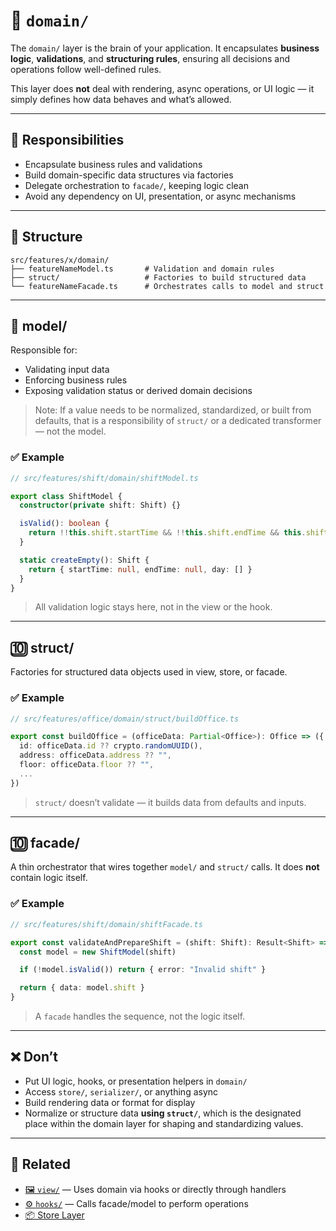 # 🧱 `domain/`

The `domain/` layer is the brain of your application. It encapsulates **business logic**, **validations**, and **structuring rules**, ensuring all decisions and operations follow well-defined rules.

This layer does **not** deal with rendering, async operations, or UI logic — it simply defines how data behaves and what’s allowed.

---

## 🧭 Responsibilities

* Encapsulate business rules and validations
* Build domain-specific data structures via factories
* Delegate orchestration to `facade/`, keeping logic clean
* Avoid any dependency on UI, presentation, or async mechanisms

---

## 📂 Structure

```text
src/features/x/domain/
├── featureNameModel.ts       # Validation and domain rules
├── struct/                   # Factories to build structured data
└── featureNameFacade.ts      # Orchestrates calls to model and struct
```

---

## 📑 model/

Responsible for:

* Validating input data
* Enforcing business rules
* Exposing validation status or derived domain decisions

> Note: If a value needs to be normalized, standardized, or built from defaults, that is a responsibility of `struct/` or a dedicated transformer — not the model.

### ✅ Example

```ts
// src/features/shift/domain/shiftModel.ts

export class ShiftModel {
  constructor(private shift: Shift) {}

  isValid(): boolean {
    return !!this.shift.startTime && !!this.shift.endTime && this.shift.day.length > 0
  }

  static createEmpty(): Shift {
    return { startTime: null, endTime: null, day: [] }
  }
}
```

> All validation logic stays here, not in the view or the hook.

---

## 🔟 struct/

Factories for structured data objects used in view, store, or facade.

### ✅ Example

```ts
// src/features/office/domain/struct/buildOffice.ts

export const buildOffice = (officeData: Partial<Office>): Office => ({
  id: officeData.id ?? crypto.randomUUID(),
  address: officeData.address ?? "",
  floor: officeData.floor ?? "",
  ...
})
```

> `struct/` doesn’t validate — it builds data from defaults and inputs.

---

## 🔟 facade/

A thin orchestrator that wires together `model/` and `struct/` calls.
It does **not** contain logic itself.

### ✅ Example

```ts
// src/features/shift/domain/shiftFacade.ts

export const validateAndPrepareShift = (shift: Shift): Result<Shift> => {
  const model = new ShiftModel(shift)

  if (!model.isValid()) return { error: "Invalid shift" }

  return { data: model.shift }
}
```

> A `facade` handles the sequence, not the logic itself.

---

## ❌ Don’t

* Put UI logic, hooks, or presentation helpers in `domain/`
* Access `store/`, `serializer/`, or anything async
* Build rendering data or format for display
* Normalize or structure data **using `struct/`**, which is the designated place within the domain layer for shaping and standardizing values.


---

## 🔗 Related

* [🖼️ `view/`](./view.md) — Uses domain via hooks or directly through handlers
* [⚙️ `hooks/`](./hooks.md) — Calls facade/model to perform operations
* [📦 Store Layer](./store.md)

